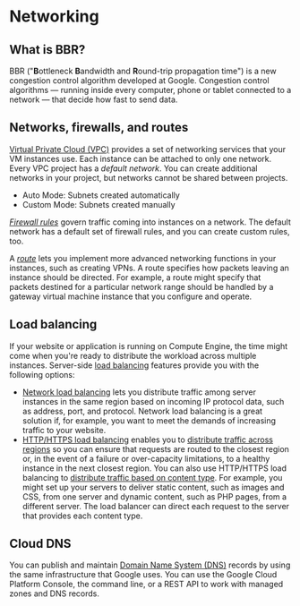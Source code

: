 # Networking

## What is BBR?

BBR \("**B**ottleneck **B**andwidth and **R**ound-trip propagation time"\) is a new congestion control algorithm developed at Google. Congestion control algorithms — running inside every computer, phone or tablet connected to a network — that decide how fast to send data.

## Networks, firewalls, and routes

[Virtual Private Cloud \(VPC\)](https://cloud.google.com/vpc/docs) provides a set of networking services that your VM instances use. Each instance can be attached to only one network. Every VPC project has a _default network_. You can create additional networks in your project, but networks cannot be shared between projects.

* Auto Mode: Subnets created automatically
* Custom Mode: Subnets created manually

[_Firewall rules_](https://cloud.google.com/vpc/docs/firewalls) govern traffic coming into instances on a network. The default network has a default set of firewall rules, and you can create custom rules, too.

A [_route_](https://cloud.google.com/vpc/docs/routes) lets you implement more advanced networking functions in your instances, such as creating VPNs. A route specifies how packets leaving an instance should be directed. For example, a route might specify that packets destined for a particular network range should be handled by a gateway virtual machine instance that you configure and operate.

## Load balancing

If your website or application is running on Compute Engine, the time might come when you're ready to distribute the workload across multiple instances. Server-side [load balancing](https://cloud.google.com/load-balancing/docs) features provide you with the following options:

* [Network load balancing](https://cloud.google.com/load-balancing/docs/network/) lets you distribute traffic among server instances in the same region based on incoming IP protocol data, such as address, port, and protocol. Network load balancing is a great solution if, for example, you want to meet the demands of increasing traffic to your website.
* [HTTP/HTTPS load balancing](https://cloud.google.com/load-balancing/docs/https/) enables you to [distribute traffic across regions](https://cloud.google.com/load-balancing/docs/https/cross-region-example) so you can ensure that requests are routed to the closest region or, in the event of a failure or over-capacity limitations, to a healthy instance in the next closest region. You can also use HTTP/HTTPS load balancing to [distribute traffic based on content type](https://cloud.google.com/load-balancing/docs/https/content-based-example). For example, you might set up your servers to deliver static content, such as images and CSS, from one server and dynamic content, such as PHP pages, from a different server. The load balancer can direct each request to the server that provides each content type.

## Cloud DNS

You can publish and maintain [Domain Name System \(DNS\)](https://cloud.google.com/dns/docs/) records by using the same infrastructure that Google uses. You can use the Google Cloud Platform Console, the command line, or a REST API to work with managed zones and DNS records.

